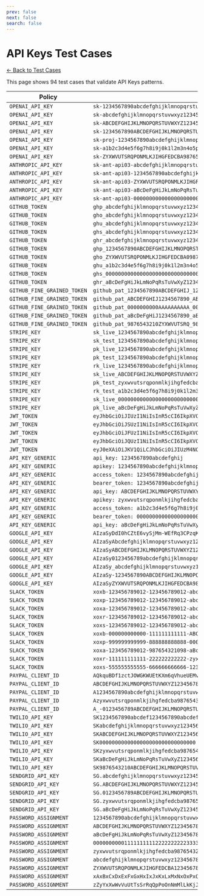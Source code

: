 ```yaml
---
prev: false
next: false
search: false
---
```


# API Keys Test Cases

[← Back to Test Cases](/api/test-cases)

This page shows 94 test cases that validate API Keys patterns.

| Policy | Test Case |
|--------|-----------|
| `OPENAI_API_KEY` | `sk-1234567890abcdefghijklmnopqrstuvwxyz` |
| `OPENAI_API_KEY` | `sk-abcdefghijklmnopqrstuvwxyz123456` |
| `OPENAI_API_KEY` | `sk-ABCDEFGHIJKLMNOPQRSTUVWXYZ123456` |
| `OPENAI_API_KEY` | `sk-1234567890ABCDEFGHIJKLMNOPQRSTUVWXYZ` |
| `OPENAI_API_KEY` | `sk-proj-1234567890abcdefghijklmnopqrstuvwxyz` |
| `OPENAI_API_KEY` | `sk-a1b2c3d4e5f6g7h8i9j0k1l2m3n4o5p6` |
| `OPENAI_API_KEY` | `sk-ZYXWVUTSRQPONMLKJIHGFEDCBA987654` |
| `ANTHROPIC_API_KEY` | `sk-ant-api03-abcdefghijklmnopqrstuvwxyz1234567890ABCDEFGHIJKLMNOPQRSTUVWXYZ123456789012345678901234567890` |
| `ANTHROPIC_API_KEY` | `sk-ant-api03-1234567890abcdefghijklmnopqrstuvwxyz1234567890ABCDEFGHIJKLMNOPQRSTUVWXYZ12345678901234567890` |
| `ANTHROPIC_API_KEY` | `sk-ant-api03-ZYXWVUTSRQPONMLKJIHGFEDCBA9876543210zyxwvutsrqponmlkjihgfedcba09876543210987654321098765432109` |
| `ANTHROPIC_API_KEY` | `sk-ant-api03-aBcDeFgHiJkLmNoPqRsTuVwXyZ0123456789AbCdEfGhIjKlMnOpQrStUvWxYz01234567890123456789012345678901` |
| `ANTHROPIC_API_KEY` | `sk-ant-api03-0000000000000000000000000000000000000000000000000000000000000000000000000000000000000000000000` |
| `GITHUB_TOKEN` | `ghp_abcdefghijklmnopqrstuvwxyz1234567890` |
| `GITHUB_TOKEN` | `gho_abcdefghijklmnopqrstuvwxyz1234567890` |
| `GITHUB_TOKEN` | `ghu_abcdefghijklmnopqrstuvwxyz1234567890` |
| `GITHUB_TOKEN` | `ghs_abcdefghijklmnopqrstuvwxyz1234567890` |
| `GITHUB_TOKEN` | `ghr_abcdefghijklmnopqrstuvwxyz1234567890` |
| `GITHUB_TOKEN` | `ghp_1234567890ABCDEFGHIJKLMNOPQRSTUVWXYZ` |
| `GITHUB_TOKEN` | `gho_ZYXWVUTSRQPONMLKJIHGFEDCBA0987654321` |
| `GITHUB_TOKEN` | `ghu_a1b2c3d4e5f6g7h8i9j0k1l2m3n4o5p6q7r8` |
| `GITHUB_TOKEN` | `ghs_00000000000000000000000000000000000000` |
| `GITHUB_TOKEN` | `ghr_aBcDeFgHiJkLmNoPqRsTuVwXyZ1234567890` |
| `GITHUB_FINE_GRAINED_TOKEN` | `github_pat_1234567890ABCDEFGHIJ_1234567890abcdefghijklmnopqrstuvwxyzABCDEFGHIJKLMNOPQRSTUVWXY` |
| `GITHUB_FINE_GRAINED_TOKEN` | `github_pat_ABCDEFGHIJ1234567890_ABCDEFGHIJKLMNOPQRSTUVWXYZ1234567890abcdefghijklmnopqrstuvwxy` |
| `GITHUB_FINE_GRAINED_TOKEN` | `github_pat_0000000000AAAAAAAAAA_0000000000aaaaaaaaaaaaaaaaaaaaaaaaaaAAAAAAAAAAAAAAAAAAAAAAAAA` |
| `GITHUB_FINE_GRAINED_TOKEN` | `github_pat_aBcDeFgHiJ1234567890_aBcDeFgHiJkLmNoPqRsTuVwXyZ1234567890ABCDEFGHIJKLMNOPQRSTUVWXY` |
| `GITHUB_FINE_GRAINED_TOKEN` | `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B` |
| `STRIPE_KEY` | `sk_live_1234567890abcdefghijklmnop` |
| `STRIPE_KEY` | `sk_test_1234567890abcdefghijklmnop` |
| `STRIPE_KEY` | `pk_live_1234567890abcdefghijklmnop` |
| `STRIPE_KEY` | `pk_test_1234567890abcdefghijklmnop` |
| `STRIPE_KEY` | `rk_live_1234567890abcdefghijklmnop` |
| `STRIPE_KEY` | `sk_live_ABCDEFGHIJKLMNOPQRSTUVWXYZ` |
| `STRIPE_KEY` | `pk_test_zyxwvutsrqponmlkjihgfedcba` |
| `STRIPE_KEY` | `rk_test_a1b2c3d4e5f6g7h8i9j0k1l2m3` |
| `STRIPE_KEY` | `sk_live_00000000000000000000000000` |
| `STRIPE_KEY` | `pk_live_aBcDeFgHiJkLmNoPqRsTuVwXyZ` |
| `JWT_TOKEN` | `eyJhbGciOiJIUzI1NiIsInR5cCI6IkpXVCJ9.eyJzdWIiOiIxMjM0NTY3ODkwIiwibmFtZSI6IkpvaG4gRG9lIiwiaWF0IjoxNTE2MjM5MDIyfQ.SflKxwRJSMeKKF2QT4fwpMeJf36POk6yJV_adQssw5c` |
| `JWT_TOKEN` | `eyJhbGciOiJSUzI1NiIsInR5cCI6IkpXVCJ9.eyJpc3MiOiJodHRwczovL2V4YW1wbGUuYXV0aDAuY29tLyIsInN1YiI6ImF1dGgwfDEyMzQ1Njc4OTAiLCJhdWQiOiJodHRwczovL2FwaS5leGFtcGxlLmNvbS8iLCJleHAiOjE2MDAwMDAwMDAsImlhdCI6MTYwMDAwMDAwMH0.abcdefghijklmnopqrstuvwxyz1234567890` |
| `JWT_TOKEN` | `eyJhbGciOiJFUzI1NiIsInR5cCI6IkpXVCJ9.eyJ1c2VyX2lkIjoiMTIzNDU2Nzg5MCIsImVtYWlsIjoidXNlckBleGFtcGxlLmNvbSIsImV4cCI6MTYwMDAwMDAwMH0.MEUCIQD1234567890abcdefghijklmnopqrstuvwxyz` |
| `JWT_TOKEN` | `eyJhbGciOiJQUzI1NiIsInR5cCI6IkpXVCJ9.eyJzdWIiOiJ1c2VyMTIzIiwicm9sZSI6ImFkbWluIn0.signature1234567890abcdefghij` |
| `JWT_TOKEN` | `eyJ0eXAiOiJKV1QiLCJhbGciOiJIUzM4NCJ9.eyJzdWIiOiJ0ZXN0dXNlciIsImV4cCI6MTYwMDAwMDAwMH0.abcdef1234567890ZYXWVU` |
| `API_KEY_GENERIC` | `api_key: 1234567890abcdefghij` |
| `API_KEY_GENERIC` | `apikey: 1234567890abcdefghijklmnop` |
| `API_KEY_GENERIC` | `access_token: 1234567890abcdefghij` |
| `API_KEY_GENERIC` | `bearer_token: 1234567890abcdefghij` |
| `API_KEY_GENERIC` | `api_key: ABCDEFGHIJKLMNOPQRSTUVWXYZ` |
| `API_KEY_GENERIC` | `apikey: zyxwvutsrqponmlkjihgfedcba` |
| `API_KEY_GENERIC` | `access_token: a1b2c3d4e5f6g7h8i9j0k1l2m3n4o5p6` |
| `API_KEY_GENERIC` | `bearer_token: 00000000000000000000` |
| `API_KEY_GENERIC` | `api_key: aBcDeFgHiJkLmNoPqRsTuVwXyZ1234567890` |
| `GOOGLE_API_KEY` | `AIzaSyDdI0hCZtE6vySjMm-WEfRq3CPzqKqqsHI` |
| `GOOGLE_API_KEY` | `AIzaSyAbcdefghijklmnopqrstuvwxyz1234567` |
| `GOOGLE_API_KEY` | `AIzaSyABCDEFGHIJKLMNOPQRSTUVWXYZ1234567` |
| `GOOGLE_API_KEY` | `AIzaSy0123456789abcdefghijklmnopqrstuv` |
| `GOOGLE_API_KEY` | `AIzaSy_abcdefghijklmnopqrstuvwxyz12345` |
| `GOOGLE_API_KEY` | `AIzaSy-1234567890ABCDEFGHIJKLMNOPQRSTU` |
| `GOOGLE_API_KEY` | `AIzaSyZYXWVUTSRQPONMLKJIHGFEDCBA9876543` |
| `SLACK_TOKEN` | `xoxb-123456789012-123456789012-abcdefghijklmnopqrstuvwx` |
| `SLACK_TOKEN` | `xoxp-123456789012-123456789012-abcdefghijklmnopqrstuvwx` |
| `SLACK_TOKEN` | `xoxa-123456789012-123456789012-abcdefghijklmnopqrstuvwx` |
| `SLACK_TOKEN` | `xoxr-123456789012-123456789012-abcdefghijklmnopqrstuvwx` |
| `SLACK_TOKEN` | `xoxs-123456789012-123456789012-abcdefghijklmnopqrstuvwx` |
| `SLACK_TOKEN` | `xoxb-000000000000-111111111111-ABCDEFGHIJKLMNOPQRSTUVWX` |
| `SLACK_TOKEN` | `xoxp-999999999999-888888888888-0000000000000000000000000` |
| `SLACK_TOKEN` | `xoxa-123456789012-987654321098-aBcDeFgHiJkLmNoPqRsTuVwX` |
| `SLACK_TOKEN` | `xoxr-111111111111-222222222222-zyxwvutsrqponmlkjihgfedc` |
| `SLACK_TOKEN` | `xoxs-555555555555-666666666666-1234567890abcdefghijklmn` |
| `PAYPAL_CLIENT_ID` | `AQkquBDf1zctJOWGKWUEtKXm6qVhueUEMvXO_-MCI4DQQ4-LWvkDLIN2fGsdabcdefghijklmnopqrstu` |
| `PAYPAL_CLIENT_ID` | `ABCDEFGHIJKLMNOPQRSTUVWXYZ1234567890abcdefghijklmnopqrstuvwxyz1234567890ABCDEFGHIJ` |
| `PAYPAL_CLIENT_ID` | `A1234567890abcdefghijklmnopqrstuvwxyz1234567890ABCDEFGHIJKLMNOPQRSTUVWXYZ1234567890` |
| `PAYPAL_CLIENT_ID` | `Azyxwvutsrqponmlkjihgfedcba9876543210ZYXWVUTSRQPONMLKJIHGFEDCBA9876543210zyxwvuts` |
| `PAYPAL_CLIENT_ID` | `A_-0123456789ABCDEFGHIJKLMNOPQRSTUVWXYZabcdefghijklmnopqrstuvwxyz0123456789ABCDEF` |
| `TWILIO_API_KEY` | `SK1234567890abcdef1234567890abcdef` |
| `TWILIO_API_KEY` | `SKabcdefghijklmnopqrstuvwxyz123456` |
| `TWILIO_API_KEY` | `SKABCDEFGHIJKLMNOPQRSTUVWXYZ123456` |
| `TWILIO_API_KEY` | `SK0000000000000000000000000000000` |
| `TWILIO_API_KEY` | `SKzyxwvutsrqponmlkjihgfedcba987654` |
| `TWILIO_API_KEY` | `SKaBcDeFgHiJkLmNoPqRsTuVwXyZ123456` |
| `TWILIO_API_KEY` | `SK9876543210ABCDEFGHIJKLMNOPQRSTUV` |
| `SENDGRID_API_KEY` | `SG.abcdefghijklmnopqrstuvwxyz1234567890ABCDEFGHIJKLMNOPQRSTUVWXYZ1234` |
| `SENDGRID_API_KEY` | `SG.ABCDEFGHIJKLMNOPQRSTUVWXYZ1234567890abcdefghijklmnopqrstuvwxyz1234` |
| `SENDGRID_API_KEY` | `SG.0123456789ABCDEFGHIJKLMNOPQRSTUVWXYZabcdefghijklmnopqrstuvwxyz1234` |
| `SENDGRID_API_KEY` | `SG.zyxwvutsrqponmlkjihgfedcba9876543210ZYXWVUTSRQPONMLKJIHGFEDCBA9876` |
| `SENDGRID_API_KEY` | `SG.aBcDeFgHiJkLmNoPqRsTuVwXyZ1234567890aBcDeFgHiJkLmNoPqRsTuVwXyZ1234` |
| `PASSWORD_ASSIGNMENT` | `1234567890abcdefghijklmnopqrstuvwxyz1234` |
| `PASSWORD_ASSIGNMENT` | `ABCDEFGHIJKLMNOPQRSTUVWXYZ1234567890abcd` |
| `PASSWORD_ASSIGNMENT` | `aBcDeFgHiJkLmNoPqRsTuVwXyZ1234567890aBcD` |
| `PASSWORD_ASSIGNMENT` | `0000000000111111111122222222223333333333` |
| `PASSWORD_ASSIGNMENT` | `zyxwvutsrqponmlkjihgfedcba9876543210abcd` |
| `PASSWORD_ASSIGNMENT` | `abcdefghijklmnopqrstuvwxyz12345678901234` |
| `PASSWORD_ASSIGNMENT` | `ZYXWVUTSRQPONMLKJIHGFEDCBA1234567890ABCD` |
| `PASSWORD_ASSIGNMENT` | `xAxBxCxDxExFxGxHxIxJxKxLxMxNxOxPxQxRxSxT` |
| `PASSWORD_ASSIGNMENT` | `zZyYxXwWvVuUtTsSrRqQpPoOnNmMlLkKjJiIhHgG` |
